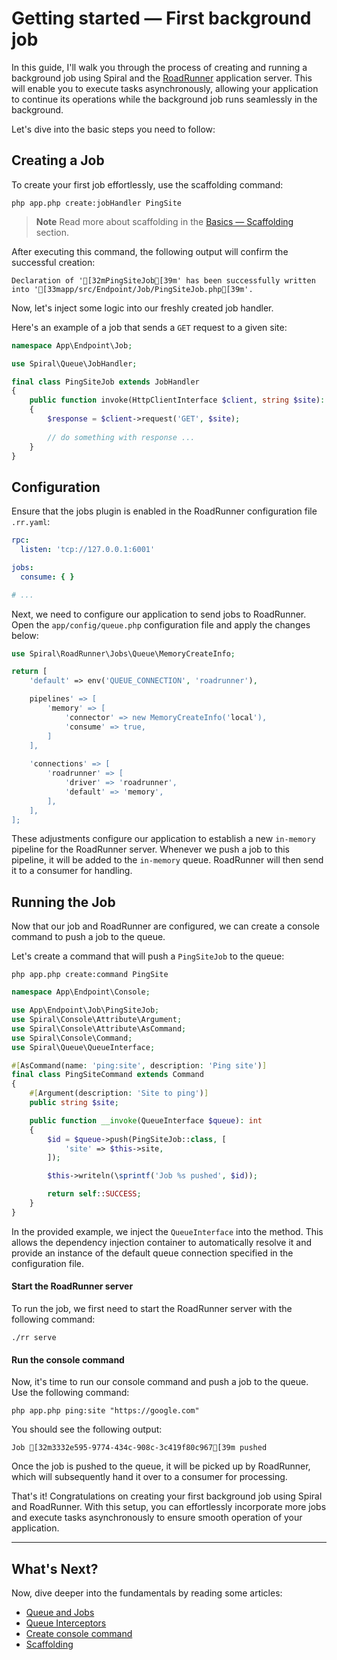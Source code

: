 # Getting started — First background job

In this guide, I'll walk you through the process of creating and running a background job using Spiral and the
[RoadRunner](https://roadrunner.dev/) application server. This will enable you to execute tasks asynchronously, allowing
your application to continue its operations while the background job runs seamlessly in the background.

Let's dive into the basic steps you need to follow:

## Creating a Job

To create your first job effortlessly, use the scaffolding command:

```terminal
php app.php create:jobHandler PingSite
```

> **Note**
> Read more about scaffolding in the [Basics — Scaffolding](../basics/scaffolding.md#job-handler) section.

After executing this command, the following output will confirm the successful creation:

```output
Declaration of '[32mPingSiteJob[39m' has been successfully written into '[33mapp/src/Endpoint/Job/PingSiteJob.php[39m'.
```

Now, let's inject some logic into our freshly created job handler.

Here's an example of a job that sends a `GET` request to a given site:

```php app/src/Endpoint/Job/PingSiteJob.php
namespace App\Endpoint\Job;

use Spiral\Queue\JobHandler;

final class PingSiteJob extends JobHandler
{
    public function invoke(HttpClientInterface $client, string $site): void
    {
        $response = $client->request('GET', $site);
        
        // do something with response ...
    }
}
```

## Configuration

Ensure that the jobs plugin is enabled in the RoadRunner configuration file `.rr.yaml`:

```yaml .rr.yaml
rpc:
  listen: 'tcp://127.0.0.1:6001'

jobs:
  consume: { }

# ...
```

Next, we need to configure our application to send jobs to RoadRunner. Open the `app/config/queue.php` configuration
file and apply the changes below:

```php app/config/queue.php
use Spiral\RoadRunner\Jobs\Queue\MemoryCreateInfo;

return [
    'default' => env('QUEUE_CONNECTION', 'roadrunner'),

    pipelines' => [
        'memory' => [
            'connector' => new MemoryCreateInfo('local'),
            'consume' => true,
        ]
    ],
            
    'connections' => [
        'roadrunner' => [
            'driver' => 'roadrunner',
            'default' => 'memory',
        ],
    ],
];
```

These adjustments configure our application to establish a new `in-memory` pipeline for the RoadRunner server. Whenever
we push a job to this pipeline, it will be added to the `in-memory` queue. RoadRunner will then send it to a consumer
for handling.

## Running the Job

Now that our job and RoadRunner are configured, we can create a console command to push a job to the queue.

Let's create a command that will push a `PingSiteJob` to the queue:

```terminal
php app.php create:command PingSite
```

```php app/src/Endpoint/Console/PingSiteCommand.php
namespace App\Endpoint\Console;

use App\Endpoint\Job\PingSiteJob;
use Spiral\Console\Attribute\Argument;
use Spiral\Console\Attribute\AsCommand;
use Spiral\Console\Command;
use Spiral\Queue\QueueInterface;

#[AsCommand(name: 'ping:site', description: 'Ping site')]
final class PingSiteCommand extends Command
{
    #[Argument(description: 'Site to ping')]
    public string $site;

    public function __invoke(QueueInterface $queue): int
    {
        $id = $queue->push(PingSiteJob::class, [
            'site' => $this->site,
        ]);

        $this->writeln(\sprintf('Job %s pushed', $id));

        return self::SUCCESS;
    }
}
```

In the provided example, we inject the `QueueInterface` into the method. This allows the dependency injection container
to automatically resolve it and provide an instance of the default queue connection specified in the configuration file.

#### Start the RoadRunner server

To run the job, we first need to start the RoadRunner server with the following command:

```terminal
./rr serve
```

#### Run the console command

Now, it's time to run our console command and push a job to the queue. Use the following command:

```terminal
php app.php ping:site "https://google.com"
```

You should see the following output:

```output
Job [32m3332e595-9774-434c-908c-3c419f80c967[39m pushed
```

Once the job is pushed to the queue, it will be picked up by RoadRunner, which will subsequently hand it over to a
consumer for processing.

That's it! Congratulations on creating your first background job using Spiral and RoadRunner. With this setup, you can
effortlessly incorporate more jobs and execute tasks asynchronously to ensure smooth operation of your application.

<hr>

## What's Next?

Now, dive deeper into the fundamentals by reading some articles:

* [Queue and Jobs](../queue/configuration.md)
* [Queue Interceptors](../queue/interceptors.md)
* [Create console command](../console/commands.md)
* [Scaffolding](../basics/scaffolding.md)
